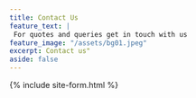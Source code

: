 ```yaml
---
title: Contact Us
feature_text: |
 For quotes and queries get in touch with us
feature_image: "/assets/bg01.jpeg"
excerpt: Contact us"
aside: false
---
```

{% include site-form.html %}
